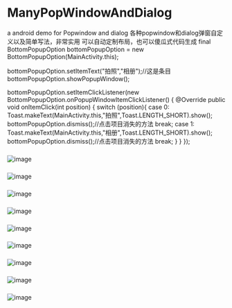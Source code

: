 # ManyPopWindowAndDialog
a android demo for Popwindow and dialog  各种popwindow和dialog弹窗自定义以及简单写法，非常实用
可以自动定制布局，也可以傻瓜式代码生成
final BottomPopupOption bottomPopupOption = new BottomPopupOption(MainActivity.this);

bottomPopupOption.setItemText("拍照","相册");//这是条目
bottomPopupOption.showPopupWindow();

bottomPopupOption.setItemClickListener(new BottomPopupOption.onPopupWindowItemClickListener() {
@Override
public void onItemClick(int position) {
switch (position){
case 0:
Toast.makeText(MainActivity.this,"拍照",Toast.LENGTH_SHORT).show();
bottomPopupOption.dismiss();//点击项目消失的方法
break;
case 1:
Toast.makeText(MainActivity.this,"相册",Toast.LENGTH_SHORT).show();
bottomPopupOption.dismiss();//点击项目消失的方法
break;
}
}
});
###
![image](https://github.com/PangHaHa12138/ManyPopWindowAndDialog/blob/master/screenhot/1.png)
###
![image](https://github.com/PangHaHa12138/ManyPopWindowAndDialog/blob/master/screenhot/2.png)
###
![image](https://github.com/PangHaHa12138/ManyPopWindowAndDialog/blob/master/screenhot/3.png)
###
![image](https://github.com/PangHaHa12138/ManyPopWindowAndDialog/blob/master/screenhot/4.png)
###
![image](https://github.com/PangHaHa12138/ManyPopWindowAndDialog/blob/master/screenhot/5.png)
###
![image](https://github.com/PangHaHa12138/ManyPopWindowAndDialog/blob/master/screenhot/6.png)
###
![image](https://github.com/PangHaHa12138/ManyPopWindowAndDialog/blob/master/screenhot/7.png)
###
![image](https://github.com/PangHaHa12138/ManyPopWindowAndDialog/blob/master/screenhot/8.png)
###
![image](https://github.com/PangHaHa12138/ManyPopWindowAndDialog/blob/master/screenhot/9.png)

